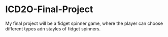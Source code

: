 # ICD2O-Final-Project
My final project will be a fidget spinner game, where the player can choose different types adn stayles of fidget spinners. 
